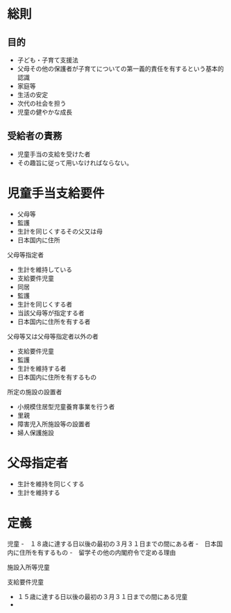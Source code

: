 # 総則
## 目的
- 子ども・子育て支援法
- 父母その他の保護者が子育てについての第一義的責任を有するという基本的認識
- 家庭等
- 生活の安定
- 次代の社会を担う
- 児童の健やかな成長

## 受給者の責務
- 児童手当の支給を受けた者
- その趣旨に従って用いなければならない。

# 児童手当支給要件
- 父母等
- 監護
- 生計を同じくするその父又は母
- 日本国内に住所

父母等指定者
- 生計を維持している
- 支給要件児童
- 同居
- 監護
- 生計を同じくする者
- 当該父母等が指定する者
- 日本国内に住所を有する者

父母等又は父母等指定者以外の者
- 支給要件児童
- 監護
- 生計を維持する者
- 日本国内に住所を有するもの

所定の施設の設置者
- 小規模住居型児童養育事業を行う者
- 里親
- 障害児入所施設等の設置者
- 婦人保護施設

# 父母指定者
- 生計を維持を同じくする
- 生計を維持する

# 定義
児童
-　１８歳に達する日以後の最初の３月３１日までの間にある者
-　日本国内に住所を有するもの
-　留学その他の内閣府令で定める理由

施設入所等児童

支給要件児童
- １５歳に達する日以後の最初の３月３１日までの間にある児童
- 
